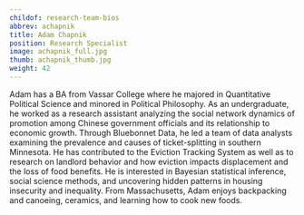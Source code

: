 ```yaml
---
childof: research-team-bios
abbrev: achapnik
title: Adam Chapnik
position: Research Specialist
image: achapnik_full.jpg
thumb: achapnik_thumb.jpg
weight: 42
---
```

Adam has a BA from Vassar College where he majored in Quantitative Political Science and minored in Political Philosophy. As an undergraduate, he worked as a research assistant analyzing the social network dynamics of promotion among Chinese government officials and its relationship to economic growth. Through Bluebonnet Data, he led a team of data analysts examining the prevalence and causes of ticket-splitting in southern Minnesota. He has contributed to the Eviction Tracking System as well as to research on landlord behavior and how eviction impacts displacement and the loss of food benefits. He is interested in Bayesian statistical inference, social science methods, and uncovering hidden patterns in housing insecurity and inequality. From Massachusetts, Adam enjoys backpacking and canoeing, ceramics, and learning how to cook new foods.